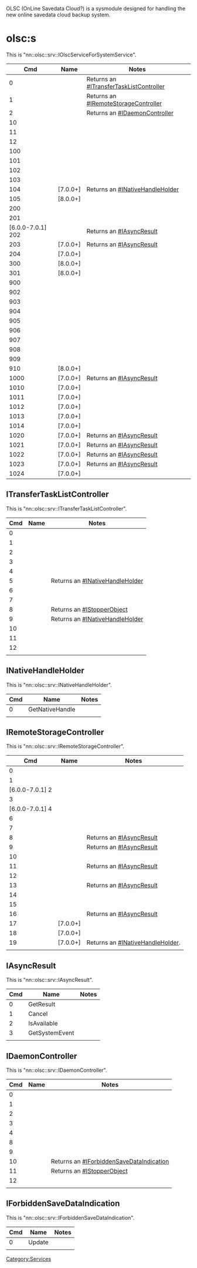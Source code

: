 OLSC (OnLine Savedata Cloud?) is a sysmodule designed for handling the
new online savedata cloud backup system.

# olsc:s

This is
"nn::olsc::srv::IOlscServiceForSystemService".

| Cmd                 | Name       | Notes                                                                               |
| ------------------- | ---------- | ----------------------------------------------------------------------------------- |
| 0                   |            | Returns an [\#ITransferTaskListController](#ITransferTaskListController "wikilink") |
| 1                   |            | Returns an [\#IRemoteStorageController](#IRemoteStorageController "wikilink")       |
| 2                   |            | Returns an [\#IDaemonController](#IDaemonController "wikilink")                     |
| 10                  |            |                                                                                     |
| 11                  |            |                                                                                     |
| 12                  |            |                                                                                     |
| 100                 |            |                                                                                     |
| 101                 |            |                                                                                     |
| 102                 |            |                                                                                     |
| 103                 |            |                                                                                     |
| 104                 | \[7.0.0+\] | Returns an [\#INativeHandleHolder](#INativeHandleHolder "wikilink")                 |
| 105                 | \[8.0.0+\] |                                                                                     |
| 200                 |            |                                                                                     |
| 201                 |            |                                                                                     |
| \[6.0.0-7.0.1\] 202 |            | Returns an [\#IAsyncResult](#IAsyncResult "wikilink")                               |
| 203                 | \[7.0.0+\] | Returns an [\#IAsyncResult](#IAsyncResult "wikilink")                               |
| 204                 | \[7.0.0+\] |                                                                                     |
| 300                 | \[8.0.0+\] |                                                                                     |
| 301                 | \[8.0.0+\] |                                                                                     |
| 900                 |            |                                                                                     |
| 902                 |            |                                                                                     |
| 903                 |            |                                                                                     |
| 904                 |            |                                                                                     |
| 905                 |            |                                                                                     |
| 906                 |            |                                                                                     |
| 907                 |            |                                                                                     |
| 908                 |            |                                                                                     |
| 909                 |            |                                                                                     |
| 910                 | \[8.0.0+\] |                                                                                     |
| 1000                | \[7.0.0+\] | Returns an [\#IAsyncResult](#IAsyncResult "wikilink")                               |
| 1010                | \[7.0.0+\] |                                                                                     |
| 1011                | \[7.0.0+\] |                                                                                     |
| 1012                | \[7.0.0+\] |                                                                                     |
| 1013                | \[7.0.0+\] |                                                                                     |
| 1014                | \[7.0.0+\] |                                                                                     |
| 1020                | \[7.0.0+\] | Returns an [\#IAsyncResult](#IAsyncResult "wikilink")                               |
| 1021                | \[7.0.0+\] | Returns an [\#IAsyncResult](#IAsyncResult "wikilink")                               |
| 1022                | \[7.0.0+\] | Returns an [\#IAsyncResult](#IAsyncResult "wikilink")                               |
| 1023                | \[7.0.0+\] | Returns an [\#IAsyncResult](#IAsyncResult "wikilink")                               |
| 1024                | \[7.0.0+\] |                                                                                     |

## ITransferTaskListController

This is
"nn::olsc::srv::ITransferTaskListController".

| Cmd | Name | Notes                                                               |
| --- | ---- | ------------------------------------------------------------------- |
| 0   |      |                                                                     |
| 1   |      |                                                                     |
| 2   |      |                                                                     |
| 3   |      |                                                                     |
| 4   |      |                                                                     |
| 5   |      | Returns an [\#INativeHandleHolder](#INativeHandleHolder "wikilink") |
| 6   |      |                                                                     |
| 7   |      |                                                                     |
| 8   |      | Returns an [\#IStopperObject](#IStopperObject "wikilink")           |
| 9   |      | Returns an [\#INativeHandleHolder](#INativeHandleHolder "wikilink") |
| 10  |      |                                                                     |
| 11  |      |                                                                     |
| 12  |      |                                                                     |
|     |      |                                                                     |

## INativeHandleHolder

This is "nn::olsc::srv::INativeHandleHolder".

| Cmd | Name            | Notes |
| --- | --------------- | ----- |
| 0   | GetNativeHandle |       |
|     |                 |       |

## IRemoteStorageController

This is
"nn::olsc::srv::IRemoteStorageController".

| Cmd               | Name       | Notes                                                                |
| ----------------- | ---------- | -------------------------------------------------------------------- |
| 0                 |            |                                                                      |
| 1                 |            |                                                                      |
| \[6.0.0-7.0.1\] 2 |            |                                                                      |
| 3                 |            |                                                                      |
| \[6.0.0-7.0.1\] 4 |            |                                                                      |
| 6                 |            |                                                                      |
| 7                 |            |                                                                      |
| 8                 |            | Returns an [\#IAsyncResult](#IAsyncResult "wikilink")                |
| 9                 |            | Returns an [\#IAsyncResult](#IAsyncResult "wikilink")                |
| 10                |            |                                                                      |
| 11                |            | Returns an [\#IAsyncResult](#IAsyncResult "wikilink")                |
| 12                |            |                                                                      |
| 13                |            | Returns an [\#IAsyncResult](#IAsyncResult "wikilink")                |
| 14                |            |                                                                      |
| 15                |            |                                                                      |
| 16                |            | Returns an [\#IAsyncResult](#IAsyncResult "wikilink")                |
| 17                | \[7.0.0+\] |                                                                      |
| 18                | \[7.0.0+\] |                                                                      |
| 19                | \[7.0.0+\] | Returns an [\#INativeHandleHolder](#INativeHandleHolder "wikilink"). |
|                   |            |                                                                      |

## IAsyncResult

This is "nn::olsc::srv::IAsyncResult".

| Cmd | Name           | Notes |
| --- | -------------- | ----- |
| 0   | GetResult      |       |
| 1   | Cancel         |       |
| 2   | IsAvailable    |       |
| 3   | GetSystemEvent |       |
|     |                |       |

## IDaemonController

This is
"nn::olsc::srv::IDaemonController".

| Cmd | Name | Notes                                                                                 |
| --- | ---- | ------------------------------------------------------------------------------------- |
| 0   |      |                                                                                       |
| 1   |      |                                                                                       |
| 2   |      |                                                                                       |
| 3   |      |                                                                                       |
| 4   |      |                                                                                       |
| 8   |      |                                                                                       |
| 9   |      |                                                                                       |
| 10  |      | Returns an [\#IForbiddenSaveDataIndication](#IForbiddenSaveDataIndication "wikilink") |
| 11  |      | Returns an [\#IStopperObject](#IStopperObject "wikilink")                             |
| 12  |      |                                                                                       |
|     |      |                                                                                       |

## IForbiddenSaveDataIndication

This is "nn::olsc::srv::IForbiddenSaveDataIndication".

| Cmd | Name   | Notes |
| --- | ------ | ----- |
| 0   | Update |       |
|     |        |       |

[Category:Services](Category:Services "wikilink")
